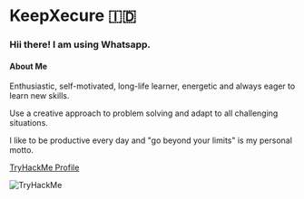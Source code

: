 # KeepXecure :indonesia:
### Hii there! I am using Whatsapp.

#### **About Me**
Enthusiastic, self-motivated, long-life learner, energetic and always eager to learn new skills.

Use a creative approach to problem solving and adapt to all challenging situations.

I like to be productive every day and "go beyond your limits" is my personal motto.

[TryHackMe Profile](https://tryhackme.com/p/Druzxh)

<img src="https://tryhackme-badges.s3.amazonaws.com/Druzxh.png" alt="TryHackMe">
